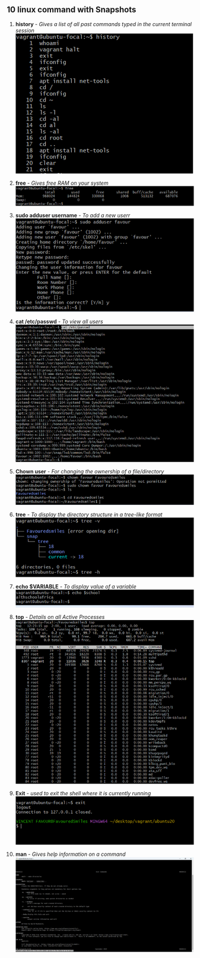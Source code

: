 10 linux command with Snapshots
-
1. **history** -	*Gives a list of all past commands typed in the current terminal session*
   ![snapshot of history command](images/history-snapshot.png)

2. **free** -	*Gives free RAM on your system*
   ![snapshot of free command ](images/free-snapshot.png)

3. **sudo adduser username** - 	*To add a new userr*
   ![snapshot of adduser](images/adduser-snapshot.png)

4. **cat  /etc/passwd** - *To view all users*
![Snapshot of view user](images/viewuser-snapshot.png)

5. **Chown user** -	*For changing the ownership of a file/directory*
   ![Snapshot of chown command](images/chown-snapshot.png)

6. **tree** - *To display the directory structure in a tree-like format*
![Snapshot of tree command](images/tree-snapshot.png) 

7. **echo $VARIABLE** - 	*To display value of a variable*
 ![Snapshot of echo $variable command](images/echovariable-snapshot.png)  

8. **top** -	*Details on all Active Processes*
 ![Snapshot of top command](images/top-snapshot.png)

9. **Exit** - *used to exit the shell where it is currently running*
 ![Snapshot of the exit command output](images/Exit-snapshot.png)

10. **man** -	*Gives help information on a command*
  ![Snapshot of man command](images/man-snapshot.png)